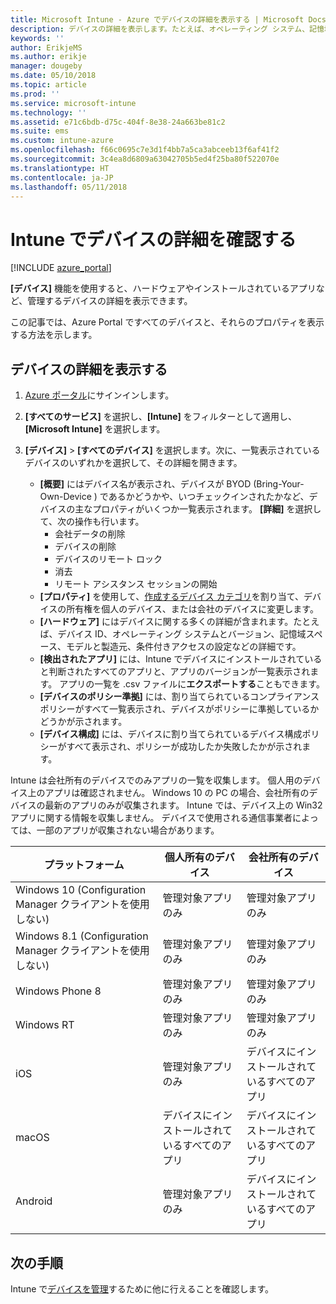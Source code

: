```yaml
---
title: Microsoft Intune - Azure でデバイスの詳細を表示する | Microsoft Docs
description: デバイスの詳細を表示します。たとえば、オペレーティング システム、記憶域、製造元、モデルなどです。 Azure で Microsoft Intune を使用して、インストールされているアプリのリストを取得したり、コンプライアンス ポリシーを確認したり、TeamViewer をセットアップしたりします。 管理するデバイスのインベントリを表示する作業と似ています。
keywords: ''
author: ErikjeMS
ms.author: erikje
manager: dougeby
ms.date: 05/10/2018
ms.topic: article
ms.prod: ''
ms.service: microsoft-intune
ms.technology: ''
ms.assetid: e71c6bdb-d75c-404f-8e38-24a663be81c2
ms.suite: ems
ms.custom: intune-azure
ms.openlocfilehash: f66c0695c7e3d1f4bb7a5ca3abceeb13f6af41f2
ms.sourcegitcommit: 3c4ea8d6809a63042705b5ed4f25ba80f522070e
ms.translationtype: HT
ms.contentlocale: ja-JP
ms.lasthandoff: 05/11/2018
---
```

# <a name="see-device-details-in-intune"></a>Intune でデバイスの詳細を確認する

[!INCLUDE [azure_portal](./includes/azure_portal.md)]

**[デバイス]** 機能を使用すると、ハードウェアやインストールされているアプリなど、管理するデバイスの詳細を表示できます。

この記事では、Azure Portal ですべてのデバイスと、それらのプロパティを表示する方法を示します。

## <a name="view-the-device-details"></a>デバイスの詳細を表示する

1. [Azure ポータル](https://portal.azure.com)にサインインします。
2. **[すべてのサービス]** を選択し、**[Intune]** をフィルターとして適用し、**[Microsoft Intune]** を選択します。
3. **[デバイス]** > **[すべてのデバイス]** を選択します。次に、一覧表示されているデバイスのいずれかを選択して、その詳細を開きます。

   - **[概要]** にはデバイス名が表示され、デバイスが BYOD (Bring-Your-Own-Device ) であるかどうかや、いつチェックインされたかなど、デバイスの主なプロパティがいくつか一覧表示されます。 **[詳細]** を選択して、次の操作も行います。
     - 会社データの削除
     - デバイスの削除
     - デバイスのリモート ロック
     - 消去
     - リモート アシスタンス セッションの開始
   - **[プロパティ]** を使用して、[作成するデバイス カテゴリ](device-group-mapping.md)を割り当て、デバイスの所有権を個人のデバイス、または会社のデバイスに変更します。
   - **[ハードウェア]** にはデバイスに関する多くの詳細が含まれます。たとえば、デバイス ID、オペレーティング システムとバージョン、記憶域スペース、モデルと製造元、条件付きアクセスの設定などの詳細です。
   - **[検出されたアプリ]** には、Intune でデバイスにインストールされていると判断されたすべてのアプリと、アプリのバージョンが一覧表示されます。 アプリの一覧を .csv ファイルに**エクスポートする**こともできます。
   - **[デバイスのポリシー準拠]** には、割り当てられているコンプライアンス ポリシーがすべて一覧表示され、デバイスがポリシーに準拠しているかどうかが示されます。
   - **[デバイス構成]** には、デバイスに割り当てられているデバイス構成ポリシーがすべて表示され、ポリシーが成功したか失敗したかが示されます。

Intune は会社所有のデバイスでのみアプリの一覧を収集します。 個人用のデバイス上のアプリは確認されません。 Windows 10 の PC の場合、会社所有のデバイスの最新のアプリのみが収集されます。 Intune では、デバイス上の Win32 アプリに関する情報を収集しません。 デバイスで使用される通信事業者によっては、一部のアプリが収集されない場合があります。

|プラットフォーム|個人所有のデバイス|会社所有のデバイス|  
|--------------|---------------------------------|--------------------------------|  
|Windows 10 (Configuration Manager クライアントを使用しない)|管理対象アプリのみ|管理対象アプリのみ|
|Windows 8.1 (Configuration Manager クライアントを使用しない)|管理対象アプリのみ|管理対象アプリのみ|  
|Windows Phone 8|管理対象アプリのみ|管理対象アプリのみ|  
|Windows RT|管理対象アプリのみ|管理対象アプリのみ|  
|iOS|管理対象アプリのみ|デバイスにインストールされているすべてのアプリ|
|macOS|デバイスにインストールされているすべてのアプリ|デバイスにインストールされているすべてのアプリ|  
|Android|管理対象アプリのみ|デバイスにインストールされているすべてのアプリ|  

## <a name="next-steps"></a>次の手順
Intune で[デバイスを管理](device-management.md)するために他に行えることを確認します。